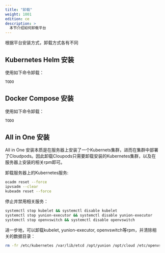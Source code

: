 ```yaml
---
title: "卸载"
weight: 1001
edition: ce
description: >
  本节介绍如何卸载平台
---
```


根据平台安装方式，卸载方式各有不同

## Kubernetes Helm 安装

使用如下命令卸载：

```bash
TODO
```

## Docker Compose 安装

使用如下命令卸载：

```bash
TODO
````

## All in One 安装

All in One 安装本质是在服务器上安装了一个Kubernets集群，进而在集群中部署了Cloudpods。因此卸载Cloupods只需要卸载安装的Kubernetes集群，以及在服务器上安装的相关rpm即可。

卸载服务器上的Kubernetes服务:

```bash
ocadm reset --force
ipvsadm --clear
kubeadm reset --force
```

停止并禁用相关服务：

```bash
systemctl stop kubelet && systemctl disable kubelet
systemctl stop yunion-executor && systemctl disable yunion-executor
systemctl stop openvswitch && systemctl disable openvswitch
```

进一步地，可以卸载kubelet, yunion-executor, openvswitch等rpm，并清除相关的数据目录：

```bash
rm -fr /etc/kubernetes /var/lib/etcd /opt/yunion /opt/cloud /etc/openvswitch
```
